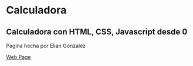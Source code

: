 # Calculadora

## Calculadora con HTML, CSS, Javascript desde 0

Pagina hecha por Elian Gonzalez

[Web Page](https://Elian-Gonzalez2000.github.io/calculadora/)
